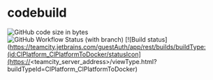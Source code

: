 # codebuild 
![GitHub code size in bytes](https://img.shields.io/github/languages/code-size/exxpe1/codebuild)
<br>
<img alt="GitHub Workflow Status (with branch)" src="https://img.shields.io/github/actions/workflow/status/exxpe1/codebuild/main.yml">
[![Build status](https://teamcity.jetbrains.com/guestAuth/app/rest/builds/buildType:(id:ClPlatform_ClPlatformToDocker/statusIcon](https://<teamcity_server_address>/viewType.html?buildTypeId=ClPlatform_ClPlatformToDocker)
